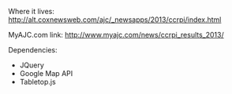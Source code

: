 Where it lives:
http://alt.coxnewsweb.com/ajc/_newsapps/2013/ccrpi/index.html

MyAJC.com link:
http://www.myajc.com/news/ccrpi_results_2013/

Dependencies:
+ JQuery
+ Google Map API
+ Tabletop.js

